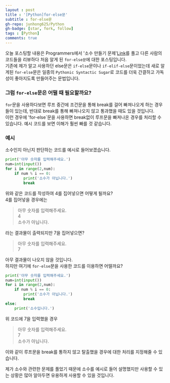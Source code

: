 ```yaml
---
layout : post
title : '[Python]for-else문'
subtitle : for-else문
gh-repo: junhong625/Python
gh-badge: [star, fork, follow]
tags : [Python]
comments: true
---
```

  
오늘 포스팅할 내용은 Programmers에서 '소수 만들기 문제'[Link](https://programmers.co.kr/learn/courses/30/lessons/12977)를 풀고 다른 사람의 코드들을 리뷰하다 처음 알게 된 `for-else문`에 대한 포스팅입니다.  
기존에 제가 알고 사용하던 else문은 `if-else`문이나 `if-elif-else`문이었는데  새로 알게된 `for-else`문은 일종의 `Pythonic Syntactic Sugar`로 
코드를 더욱 간결하고 가독성이 좋아지도록 만들어주는 문법입니다.

### 그럼 `for-else`문은 어떨 때 필요할까요?
`for`문을 사용하다보면 루프 중간에 조건문을 통해 break를 걸어 빠져나오게 하는 경우들이 있는데, 
반대로 break를 통해 빠져나오지 않고 통과했을 때도 있을 것입니다.  
이런 경우에 'for-else`문을 사용하면 break없이 루프문을 빠져나온 경우를 처리할 수 있습니다.
예시 코드를 보면 이해가 훨씬 빠를 것 같습니다.

### 예시
소수인지 아닌지 판단하는 코드를 예시로 들어보겠습니다.
```python
print('아무 숫자를 입력해주세요.')
num=int(input())
for i in range(2,num):
    if num % i == 0:
        print('소수가 아닙니다.')
        break
```     
위와 같은 코드를 작성하여 4를 집어넣으면 어떻게 될까요?  
4를 집어넣을 경우에는 
> 아무 숫자를 입력해주세요.  
> 4  
> 소수가 아닙니다.  
    
라는 결과물이 출력되지만 7을 집어넣으면?
> 아무 숫자를 입력해주세요.  
> 7  
   
아무 결과물이 나오지 않을 것입니다.  
하지만 여기에 `for-else`문을 사용한 코드를 이용하면 어떨까요?  
```python
print('아무 숫자를 입력해주세요.')
num=int(input())
for i in range(2,num):
    if num % i == 0:
        print('소수가 아닙니다.')
        break
else:
    print('소수입니다.')
```    
위 코드에 7을 입력했을 경우
> 아무 숫자를 입력해주세요.  
> 7  
> 소수가 아닙니다.  
   
이와 같이 루프문을 break를 통하지 않고 탈출했을 경우에 대한 처리를 지정해줄 수 있습니다.  
   
제가 소수와 관련한 문제를 풀었기 때문에 소수를 예시로 들어 설명했지만 사용할 수 있는 상황은 많아 알아두면 유용하게 사용할 수 있을 것입니다.
